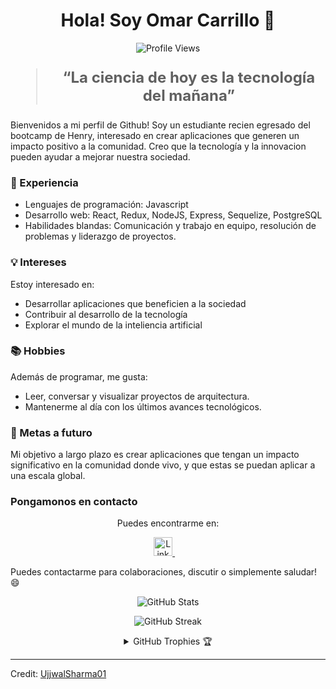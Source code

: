 <h1 align="center">Hola! Soy Omar Carrillo 👋</h1>

<p align="center">
  <img src="https://komarev.com/ghpvc/?username=UjjwalSharma01&color=blue" alt="Profile Views" />
</p>

<blockquote style="font-size: 24px;">
  <p align="center">
    <strong>“La ciencia de hoy es la tecnología del mañana”</strong>
  </p>
</blockquote>
Bienvenidos a mi perfil de Github! Soy un estudiante recien egresado del bootcamp de Henry, interesado en crear aplicaciones que generen un impacto positivo a la comunidad. Creo que la tecnología y la innovacion pueden ayudar a mejorar nuestra sociedad.

### 🚀 Experiencia

- Lenguajes de programación: Javascript
- Desarrollo web: React, Redux, NodeJS, Express, Sequelize, PostgreSQL
- Habilidades blandas: Comunicación y trabajo en equipo, resolución de problemas y liderazgo de proyectos.

### 💡 Intereses

Estoy interesado en:

- Desarrollar aplicaciones que beneficien a la sociedad
- Contribuir al desarrollo de la tecnología 
- Explorar el mundo de la inteliencia artificial 

### 📚 Hobbies

Además de programar, me gusta:

- Leer, conversar y visualizar proyectos de arquitectura.
- Mantenerme al día con los últimos avances tecnológicos.

### 🌱 Metas a futuro

Mi objetivo a largo plazo es crear aplicaciones que tengan un impacto significativo en la comunidad donde vivo, y que estas se puedan aplicar a una escala global.

### Pongamonos en contacto

<p align="center">
  Puedes encontrarme en:
</p>

<p align="center">
  <a href="https://linkedin.com/in/ujjwalsharma01">
    <img src="https://raw.githubusercontent.com/rahuldkjain/github-profile-readme-generator/master/src/images/icons/Social/linked-in-alt.svg" alt="LinkedIn" height="30" />
  </a>&nbsp;&nbsp;&nbsp;
</p>

Puedes contactarme para colaboraciones, discutir o simplemente saludar! 😄

<p align="center">
  <img src="https://github-readme-stats.vercel.app/api?username=ujjwalsharma01&show_icons=true&title_color=7A7ADB&icon_color=2234AE&text_color=D3D3D3&bg_color=0,000000,130F40&locale=en" alt="GitHub Stats" />
</p>

<p align="center">
       <img src="https://github-readme-streak-stats.herokuapp.com/?user=ujjwalsharma01&background=000000&stroke=130F40&ring=2234AE&fire=D3D3D3&currStreakNum=D3D3D3&sideNums=D3D3D3&currStreakLabel=D3D3D3&sideLabels=D3D3D3&dates=D3D3D3" alt="GitHub Streak" />


<details align="center">
  <summary>GitHub Trophies 🏆</summary>
  <br>
  <p align="center">
    <img src="https://github-profile-trophy.vercel.app/?username=ujjwalsharma01&theme=darkhub&column=7&bgColor=000000&noFrame=true&row=1&margin-w=15" alt="GitHub Trophies" />
  </p>
</details>


------

Credit: [UjjwalSharma01](https://github.com/UjjwalSharma01)
